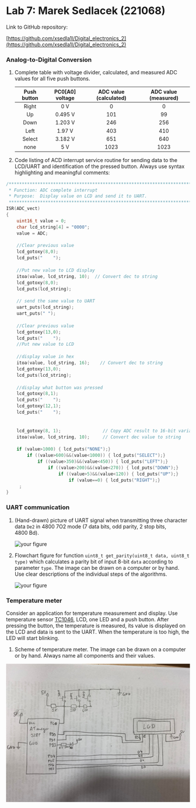 # Lab 7: Marek Sedlacek (221068)

Link to GitHub repository:

   [https://github.com/xsedla1l/Digital_electronics_2](https://github.com/xsedla1l/Digital_electronics_2)


### Analog-to-Digital Conversion

1. Complete table with voltage divider, calculated, and measured ADC values for all five push buttons.

   | **Push button** | **PC0[A0] voltage** | **ADC value (calculated)** | **ADC value (measured)** |
   | :-: | :-: | :-: | :-: |
   | Right  | 0&nbsp;V 		| 0   	| 0 	|
   | Up     | 0.495&nbsp;V 	| 101 	| 99 	|
   | Down   | 1.203&nbsp;V   	|   246 | 256 	|
   | Left   | 1.97&nbsp;V    	|  403  | 410 	|
   | Select | 3.182&nbsp;V   	|   651 | 640 	|
   | none   | 5&nbsp;V   	|  1023	| 1023 	|

2. Code listing of ACD interrupt service routine for sending data to the LCD/UART and identification of the pressed button. Always use syntax highlighting and meaningful comments:

```c
/**********************************************************************
 * Function: ADC complete interrupt
 * Purpose:  Display value on LCD and send it to UART.
 **********************************************************************/
ISR(ADC_vect)
{
    uint16_t value = 0;
    char lcd_string[4] = "0000";
    value = ADC;  
    
    //Clear previous value
    lcd_gotoxy(8,0);
    lcd_puts("    ");
    
    //Put new value to LCD display
    itoa(value, lcd_string, 10);  // Convert dec to string
    lcd_gotoxy(8,0);
    lcd_puts(lcd_string);
    
    // send the same value to UART
    uart_puts(lcd_string);
    uart_puts(" ");        
        
    //Clear previous value
    lcd_gotoxy(13,0);
    lcd_puts("    ");
    //Put new value to LCD
        
    //display value in hex
    itoa(value, lcd_string, 16);    // Convert dec to string
    lcd_gotoxy(13,0);
    lcd_puts(lcd_string);
        
    //display what button was pressed
    lcd_gotoxy(8,1);
    lcd_puts("    ");
    lcd_gotoxy(12,1);
    lcd_puts("    ");
        
        
    lcd_gotoxy(8, 1);                // Copy ADC result to 16-bit variable
    itoa(value, lcd_string, 10);     // Convert dec value to string

    if (value>1000) { lcd_puts("NONE");}
        if ((value>600)&&(value<1000)) { lcd_puts("SELECT");}
            if ((value>350)&&(value<450)) { lcd_puts("LEFT");}
                if ((value>200)&&(value<270)) { lcd_puts("DOWN");}
                    if ((value>5)&&(value<120)) { lcd_puts("UP");}
                        if (value==0) { lcd_puts("RIGHT");}
     ;
}

```


### UART communication

1. (Hand-drawn) picture of UART signal when transmitting three character data `De2` in 4800 7O2 mode (7 data bits, odd parity, 2 stop bits, 4800&nbsp;Bd).

   ![your figure]()

2. Flowchart figure for function `uint8_t get_parity(uint8_t data, uint8_t type)` which calculates a parity bit of input 8-bit `data` according to parameter `type`. The image can be drawn on a computer or by hand. Use clear descriptions of the individual steps of the algorithms.

   ![your figure]()


### Temperature meter

Consider an application for temperature measurement and display. Use temperature sensor [TC1046](http://ww1.microchip.com/downloads/en/DeviceDoc/21496C.pdf), LCD, one LED and a push button. After pressing the button, the temperature is measured, its value is displayed on the LCD and data is sent to the UART. When the temperature is too high, the LED will start blinking.

1. Scheme of temperature meter. The image can be drawn on a computer or by hand. Always name all components and their values.

![alt text](https://github.com/xsedla1l/Digital_electronics_2/blob/main/Labs/06-lcd/Images/Kitchen_Alarm.png)



